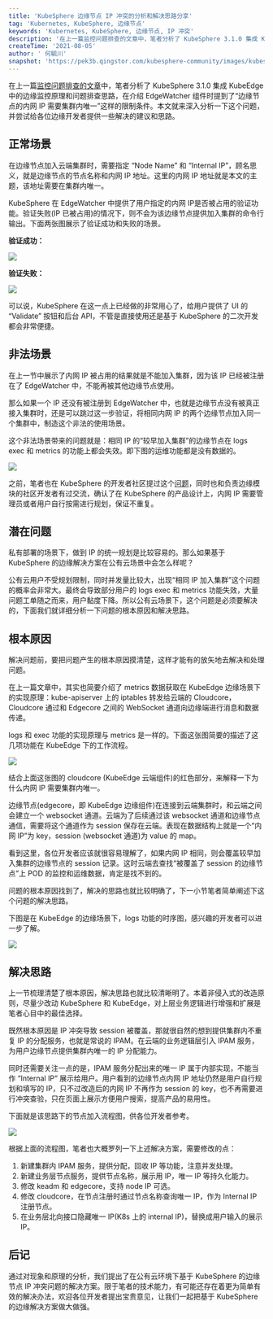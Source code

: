 ```yaml
---
title: 'KubeSphere 边缘节点 IP 冲突的分析和解决思路分享'
tag: 'Kubernetes, KubeSphere, 边缘节点'
keywords: 'Kubernetes, KubeSphere, 边缘节点, IP 冲突'
description: '在上一篇监控问题排查的文章中，笔者分析了 KubeSphere 3.1.0 集成 KubeEdge 中的边缘监控原理和问题排查思路，在介绍 EdgeWatcher 组件时提到了“边缘节点的内网 IP 需要集群内唯一”这样的限制条件。本文就来深入分析一下这个问题，并尝试给各位边缘开发者提供一些解决的建议和思路。'
createTime: '2021-08-05'
author: ' 何毓川'
snapshot: 'https://pek3b.qingstor.com/kubesphere-community/images/kubesphere-edgenode-ip-cover.png'
---
```


在上一篇[监控问题排查的文章](https://kubesphere.com.cn/blogs/edge-node-monitoring/)中，笔者分析了 KubeSphere 3.1.0 集成 KubeEdge 中的边缘监控原理和问题排查思路，在介绍 EdgeWatcher 组件时提到了“边缘节点的内网 IP 需要集群内唯一”这样的限制条件。本文就来深入分析一下这个问题，并尝试给各位边缘开发者提供一些解决的建议和思路。

## 正常场景

在边缘节点加入云端集群时，需要指定 “Node Name” 和 “Internal IP”，顾名思义，就是边缘节点的节点名称和内网 IP 地址。这里的内网 IP 地址就是本文的主题，该地址需要在集群内唯一。

KubeSphere 在 EdgeWatcher 中提供了用户指定的内网 IP是否被占用的验证功能。验证失败(IP 已被占用)的情况下，则不会为该边缘节点提供加入集群的命令行输出。下面两张图展示了验证成功和失败的场景。

**验证成功：**

![](https://pek3b.qingstor.com/kubesphere-community/images/1623996910-446834-image.png)

**验证失败：**

![](https://pek3b.qingstor.com/kubesphere-community/images/1623996958-232941-image.png)

可以说，KubeSphere 在这一点上已经做的非常用心了，给用户提供了 UI 的 “Validate” 按钮和后台 API，不管是直接使用还是基于 KubeSphere 的二次开发都会非常便捷。

## 非法场景

在上一节中展示了内网 IP 被占用的结果就是不能加入集群，因为该 IP 已经被注册在了 EdgeWatcher 中，不能再被其他边缘节点使用。

那么如果一个 IP 还没有被注册到 EdgeWatcher 中，也就是边缘节点没有被真正接入集群时，还是可以跳过这一步验证，将相同内网 IP 的两个边缘节点加入同一个集群中，制造这个非法的使用场景。

这个非法场景带来的问题就是：相同 IP 的“较早加入集群”的边缘节点在 logs exec 和 metrics 的功能上都会失效。即下图的运维功能都是没有数据的。

![](https://pek3b.qingstor.com/kubesphere-community/images/1623997023-119243-image.png)

之前，笔者也在 KubeSphere 的开发者社区提过这个[问题](https://kubesphere.com.cn/forum/d/4388-kubesphere-31)，同时也和负责边缘模块的社区开发者有过交流，确认了在 KubeSphere 的产品设计上，内网 IP 需要管理员或者用户自行按需进行规划，保证不重复。

## 潜在问题

私有部署的场景下，做到 IP 的统一规划是比较容易的。那么如果基于 KubeSphere 的边缘解决方案在公有云场景中会怎么样呢？

公有云用户不受规划限制，同时并发量比较大，出现“相同 IP 加入集群”这个问题的概率会非常大。最终会导致部分用户的 logs exec 和 metrics 功能失效，大量问题工单随之而来，用户黏度下降。所以公有云场景下，这个问题是必须要解决的，下面我们就详细分析一下问题的根本原因和解决思路。

## 根本原因

解决问题前，要把问题产生的根本原因摸清楚，这样才能有的放矢地去解决和处理问题。

在上一篇文章中，其实也简要介绍了 metrics 数据获取在 KubeEdge 边缘场景下的实现原理：kube-apiserver 上的 iptables 转发给云端的 Cloudcore，Cloudcore 通过和 Edgecore 之间的 WebSocket 通道向边缘端进行消息和数据传递。

logs 和 exec 功能的实现原理与 metrics 是一样的。下面这张图简要的描述了这几项功能在 KubeEdge 下的工作流程。

![](https://pek3b.qingstor.com/kubesphere-community/images/1623997107-160022-image.png)

结合上面这张图的 cloudcore (KubeEdge 云端组件)的红色部分，来解释一下为什么内网 IP 需要集群内唯一。

边缘节点(edgecore，即 KubeEdge 边缘组件)在连接到云端集群时，和云端之间会建立一个 websocket 通道。云端为了后续通过该 websocket 通道和边缘节点通信，需要将这个通道作为 session 保存在云端。表现在数据结构上就是一个“内网 IP”为 key，session (websocket 通道)为 value 的 map。

看到这里，各位开发者应该就很容易理解了，如果内网 IP 相同，则会覆盖较早加入集群的边缘节点的 session 记录。这时云端去查找“被覆盖了 session 的边缘节点”上 POD 的监控和运维数据，肯定是找不到的。

问题的根本原因找到了，解决的思路也就比较明确了，下一小节笔者简单阐述下这个问题的解决思路。

下图是在 KubeEdge 的边缘场景下，logs 功能的时序图，感兴趣的开发者可以进一步了解。

![](https://pek3b.qingstor.com/kubesphere-community/images/1623997129-774680-image.png)

## 解决思路

上一节梳理清楚了根本原因，解决思路也就比较清晰明了。本着非侵入式的改造原则，尽量少改动 KubeSphere 和 KubeEdge，对上层业务逻辑进行增强和扩展是笔者心目中的最佳选择。

既然根本原因是 IP 冲突导致 session 被覆盖，那就很自然的想到提供集群内不重复 IP 的分配服务，也就是常说的 IPAM。在云端的业务逻辑层引入 IPAM 服务，为用户边缘节点提供集群内唯一的 IP 分配能力。

同时还需要关注一点的是，IPAM 服务分配出来的唯一 IP 属于内部实现，不能当作 “Internal IP” 展示给用户。用户看到的边缘节点内网 IP 地址仍然是用户自行规划和填写的 IP，只不过改造后的内网 IP 不再作为 session 的 key，也不再需要进行冲突查验，只在页面上展示方便用户搜索，提高产品的易用性。

下面就是该思路下的节点加入流程图，供各位开发者参考。

![](https://pek3b.qingstor.com/kubesphere-community/images/1623997171-290105-image.png)

根据上面的流程图，笔者也大概罗列一下上述解决方案，需要修改的点：

1. 新建集群内 IPAM 服务，提供分配，回收 IP 等功能，注意并发处理。
2. 新建业务层节点服务，提供节点名称，展示用 IP，唯一 IP 等持久化能力。
3. 修改 keadm 和 edgecore，支持 node IP 可选。
4. 修改 cloudcore，在节点注册时通过节点名称查询唯一 IP，作为 Internal IP 注册节点。
5. 在业务层北向接口隐藏唯一 IP(K8s 上的  internal IP)，替换成用户输入的展示 IP。

## 后记

通过对现象和原理的分析，我们提出了在公有云环境下基于 KubeSphere 的边缘节点 IP 冲突问题的解决方案。限于笔者的技术能力，有可能还存在着更为简单有效的解决办法，欢迎各位开发者提出宝贵意见，让我们一起把基于 KubeSphere 的边缘解决方案做大做强。